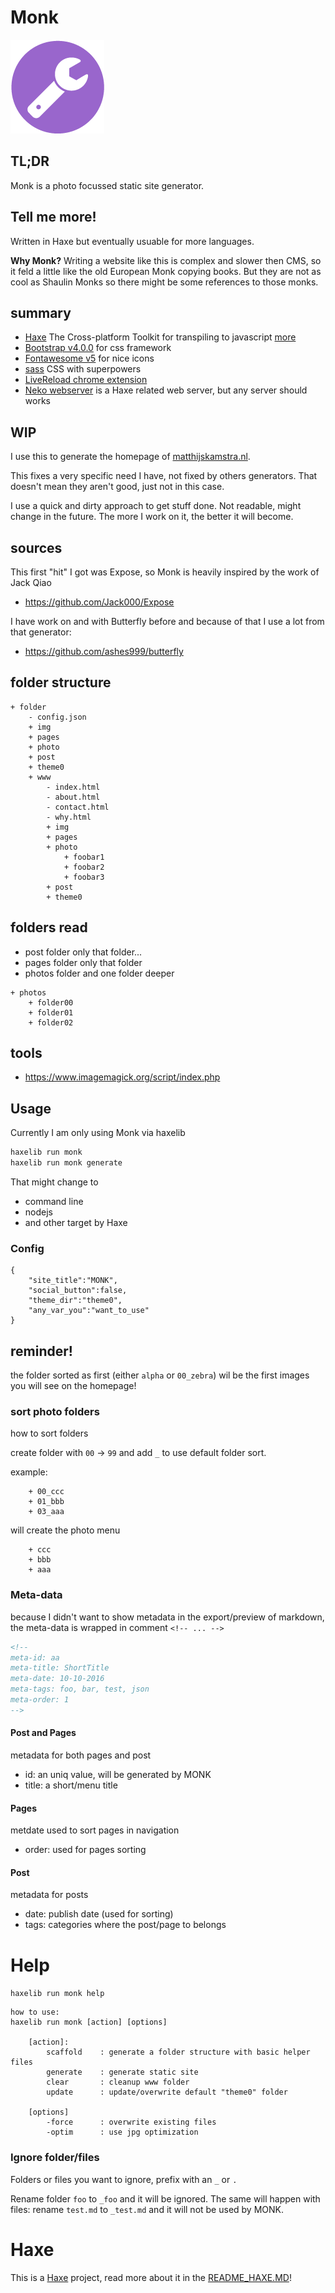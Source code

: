 # Monk

![](icon.png)

## TL;DR

Monk is a photo focussed static site generator.

## Tell me more!

Written in Haxe but eventually usuable for more languages.

**Why Monk?** Writing a website like this is complex and slower then CMS, so it feld a little like the old European Monk copying books.
But they are not as cool as Shaulin Monks so there might be some references to those monks.

## summary

- [Haxe](http://www.haxe.org) The Cross-platform Toolkit for transpiling to javascript [more](READ_HAXE.MD)
- [Bootstrap v4.0.0](https://getbootstrap.com/) for css framework
- [Fontawesome v5](https://fontawesome.com) for nice icons
- [sass](http://sass-lang.com/) CSS with superpowers
- [LiveReload chrome extension](https://chrome.google.com/webstore/detail/livereload/jnihajbhpnppcggbcgedagnkighmdlei?hl=en)
- [Neko webserver](README_NEKO.MD) is a Haxe related web server, but any server should works

## WIP

I use this to generate the homepage of [matthijskamstra.nl](http://www.matthijskamstra.nl).

This fixes a very specific need I have, not fixed by others generators. That doesn't mean they aren't good, just not in this case.

I use a quick and dirty approach to get stuff done. Not readable, might change in the future.
The more I work on it, the better it will become.




## sources

This first "hit" I got was Expose, so Monk is heavily inspired by the work of Jack Qiao

- <https://github.com/Jack000/Expose>

I have work on and with Butterfly before and because of that I use a lot from that generator:

- <https://github.com/ashes999/butterfly>



## folder structure


```
+ folder
	- config.json
	+ img
	+ pages
	+ photo
	+ post
	+ theme0
	+ www
		- index.html
		- about.html
		- contact.html
		- why.html
		+ img
		+ pages
		+ photo
			+ foobar1
			+ foobar2
			+ foobar3
		+ post
		+ theme0
```


## folders read

- post folder only that folder...
- pages folder only that folder
- photos folder and one folder deeper

```
+ photos
	+ folder00
	+ folder01
	+ folder02
```

## tools

- <https://www.imagemagick.org/script/index.php>

## Usage

Currently I am only using Monk via haxelib

```bash
haxelib run monk
haxelib run monk generate
```

That might change to

- command line
- nodejs
- and other target by Haxe


### Config


```
{
	"site_title":"MONK",
	"social_button":false,
	"theme_dir":"theme0",
	"any_var_you":"want_to_use"
}
```



## reminder!

the folder sorted as first (either `alpha` or `00_zebra`) wil be the first images you will see on the homepage!

### sort photo folders

how to sort folders

create folder with `00` -> `99`  and add `_` to use default folder sort.

example:
```
	+ 00_ccc
	+ 01_bbb
	+ 03_aaa
```

will create the photo menu

```
	+ ccc
	+ bbb
	+ aaa
```


### Meta-data

because I didn't want to show metadata in the export/preview of markdown, the meta-data is wrapped in comment `<!-- ... -->`

```html
<!--
meta-id: aa
meta-title: ShortTitle
meta-date: 10-10-2016
meta-tags: foo, bar, test, json
meta-order: 1
-->
```

#### Post and Pages

metadata for both pages and post

- id: an uniq value, will be generated by MONK
- title: a short/menu title

#### Pages

metdate used to sort pages in navigation

- order: used for pages sorting

#### Post

metadata for posts

- date: publish date (used for sorting)
- tags: categories where the post/page to belongs



# Help

`haxelib run monk help`

```
how to use:
haxelib run monk [action] [options]

	[action]:
		scaffold 	: generate a folder structure with basic helper files
		generate	: generate static site
		clear		: cleanup www folder
		update		: update/overwrite default "theme0" folder

	[options]
		-force 		: overwrite existing files
		-optim 		: use jpg optimization

```




### Ignore folder/files

Folders or files you want to ignore, prefix with an `_` or `.`

Rename folder `foo` to `_foo` and it will be ignored.
The same will happen with files: rename `test.md` to `_test.md` and it will not be used by MONK.





# Haxe

This is a [Haxe](http://www.haxe.org) project, read more about it in the [README_HAXE.MD](README_HAXE.MD)!
